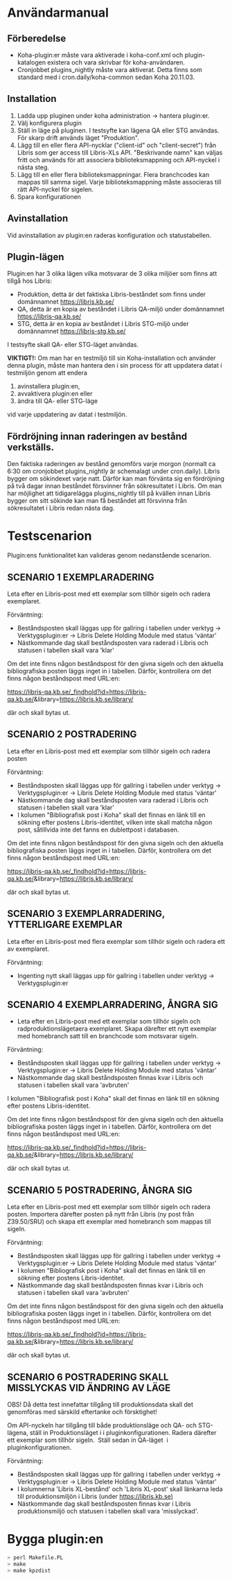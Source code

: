 # Användarmanual

## Förberedelse

* Koha-plugin:er måste vara aktiverade i koha-conf.xml och plugin-katalogen existera och vara skrivbar för koha-användaren.
* Cronjobbet plugins_nightly måste vara aktiverat. Detta finns som standard med i cron.daily/koha-common sedan Koha 20.11.03.

## Installation

1. Ladda upp pluginen under koha administration -> hantera plugin:er.
1. Välj konfigurera plugin
1. Ställ in läge på pluginen.  I testsyfte kan lägena QA eller STG användas.  För skarp drift används läget "Produktion".
1. Lägg till en eller flera API-nycklar ("client-id" och "client-secret") från Libris som ger access till Libris-XLs API.  "Beskrivande namn" kan väljas fritt och används för att associera biblioteksmappning och API-nyckel i nästa steg.
1. Lägg till en eller flera biblioteksmappningar.  Flera branchcodes kan mappas till samma sigel.  Varje biblioteksmappning måste associeras till rätt API-nyckel för sigelen.
1. Spara konfigurationen

## Avinstallation

Vid avinstallation av plugin:en raderas konfiguration och statustabellen.

## Plugin-lägen

Plugin:en har 3 olika lägen vilka motsvarar de 3 olika miljöer som finns att tillgå hos Libris:

* Produktion, detta är det faktiska Libris-beståndet som finns under domännamnet <https://libris.kb.se/>
* QA, detta är en kopia av beståndet i Libris QA-miljö under domännamnet <https://libris-qa.kb.se/>
* STG, detta är en kopia av beståndet i Libris STG-miljö under domännamnet <https://libris-stg.kb.se/>

I testsyfte skall QA- eller STG-läget användas.

**VIKTIGT!:** Om man har en testmiljö till sin Koha-installation och använder denna plugin, måste man hantera den i sin process för att uppdatera datat i testmiljön genom att endera

1. avinstallera plugin:en,
1. avvaktivera plugin:en eller
1. ändra till QA- eller STG-läge

vid varje uppdatering av datat i testmiljön.

## Fördröjning innan raderingen av bestånd verkställs.

Den faktiska raderingen av bestånd genomförs varje morgon (normalt ca 6:30 om cronjobbet plugins\_nightly är schemalagt under cron.daily). Libris bygger om sökindexet varje natt. Därför kan man förvänta sig en fördröjning på två dagar innan beståndet försvinner från sökresultatet i Libris. Om man har möjlighet att tidigarelägga plugins\_nightly till på kvällen innan Libris bygger om sitt sökinde kan man få beståndet att försvinna från sökresultatet i Libris redan nästa dag.

# Testscenarion

Plugin:ens funktionalitet kan valideras genom nedanstående scenarion.

## SCENARIO 1 EXEMPLARADERING

Leta efter en Libris-post med ett exemplar som tillhör sigeln och radera exemplaret.

Förväntning:

* Beståndsposten skall läggas upp för gallring i tabellen under verktyg -> Verktygsplugin:er -> Libris Delete Holding Module med status 'väntar'
* Nästkommande dag skall beståndsposten vara raderad i Libris och statusen i tabellen skall vara 'klar'

Om det inte finns någon beståndspost för den givna sigeln och den aktuella bibliografiska posten läggs inget in i tabellen.  Därför, kontrollera om det finns någon beståndspost med URL:en:

https://libris-qa.kb.se/_findhold?id=https://libris-qa.kb.se/<libris xl postidentitet>&library=https://libris.kb.se/library/<sigel>

där <libris xl postidentitet> och <sigel> skall bytas ut.

## SCENARIO 2 POSTRADERING

Leta efter en Libris-post med ett exemplar som tillhör sigeln och radera posten

Förväntning:

* Beståndsposten skall läggas upp för gallring i tabellen under verktyg -> Verktygsplugin:er -> Libris Delete Holding Module med status 'väntar'
* Nästkommande dag skall beståndsposten vara raderad i Libris och statusen i tabellen skall vara 'klar'
* I kolumen "Bibliografisk post i Koha" skall det finnas en länk till en sökning efter postens Libris-identitet, vilken inte skall matcha någon post, såtillvida inte det fanns en dublettpost i databasen.

Om det inte finns någon beståndspost för den givna sigeln och den aktuella bibliografiska posten läggs inget in i tabellen.  Därför, kontrollera om det finns någon beståndspost med URL:en:

https://libris-qa.kb.se/_findhold?id=https://libris-qa.kb.se/<libris xl postidentitet>&library=https://libris.kb.se/library/<sigel>

där <libris xl postidentitet> och <sigel> skall bytas ut.

## SCENARIO 3 EXEMPLARRADERING, YTTERLIGARE EXEMPLAR

Leta efter en Libris-post med flera exemplar som tillhör sigeln och radera ett av exemplaret.

Förväntning:

* Ingenting nytt skall läggas upp för gallring i tabellen under verktyg -> Verktygsplugin:er

## SCENARIO 4 EXEMPLARRADERING, ÅNGRA SIG

* Leta efter en Libris-post med ett exemplar som tillhör sigeln och radproduktionslägetaera exemplaret.  Skapa därefter ett nytt exemplar med homebranch satt till en branchcode som motsvarar sigeln.

Förväntning:

* Beståndsposten skall läggas upp för gallring i tabellen under verktyg -> Verktygsplugin:er -> Libris Delete Holding Module med status 'väntar'
* Nästkommande dag skall beståndsposten finnas kvar i Libris och statusen i tabellen skall vara 'avbruten'

I kolumen "Bibliografisk post i Koha" skall det finnas en länk till en sökning efter postens Libris-identitet.

Om det inte finns någon beståndspost för den givna sigeln och den aktuella bibliografiska posten läggs inget in i tabellen.  Därför, kontrollera om det finns någon beståndspost med URL:en:

https://libris-qa.kb.se/_findhold?id=https://libris-qa.kb.se/<libris xl postidentitet>&library=https://libris.kb.se/library/<sigel>

där <libris xl postidentitet> och <sigel> skall bytas ut.

## SCENARIO 5 POSTRADERING, ÅNGRA SIG

Leta efter en Libris-post med ett exemplar som tillhör sigeln och radera posten.  Importera därefter posten på nytt från Libris (ny post från Z39.50/SRU) och skapa ett exemplar med homebranch som mappas till sigeln.

Förväntning:

* Beståndsposten skall läggas upp för gallring i tabellen under verktyg -> Verktygsplugin:er -> Libris Delete Holding Module med status 'väntar'
* I kolumen "Bibliografisk post i Koha" skall det finnas en länk till en sökning efter postens Libris-identitet.
* Nästkommande dag skall beståndsposten finnas kvar i Libris och statusen i tabellen skall vara 'avbruten'

Om det inte finns någon beståndspost för den givna sigeln och den aktuella bibliografiska posten läggs inget in i tabellen.  Därför, kontrollera om det finns någon beståndspost med URL:en:

https://libris-qa.kb.se/_findhold?id=https://libris-qa.kb.se/<libris xl postidentitet>&library=https://libris.kb.se/library/<sigel>

där <libris xl postidentitet> och <sigel> skall bytas ut.

## SCENARIO 6 POSTRADERING SKALL MISSLYCKAS VID ÄNDRING AV LÄGE

OBS! Då detta test innefattar tillgång till produktionsdata skall det genomföras med särskild eftertanke och försktighet!

Om API-nyckeln har tillgång till både produktionsläge och QA- och STG-lägena, ställ in Produktionsläget i i pluginkonfigurationen. Radera därefter ett exemplar som tillhör sigeln.  Ställ sedan in QA-läget  i pluginkonfigurationen.

Förväntning:

* Beståndsposten skall läggas upp för gallring i tabellen under verktyg -> Verktygsplugin:er -> Libris Delete Holding Module med status 'väntar'
* I kolumnerna 'Libris XL-bestånd' och 'Libris XL-post' skall länkarna leda till produktionsmiljön i Libris (under [https://libris.kb.se)](https://libris.kb.se\))
* Nästkommande dag skall beståndsposten finnas kvar i Libris produktionsmiljö och statusen i tabellen skall vara 'misslyckad'.

# Bygga plugin:en

```sh
> perl Makefile.PL
> make
> make kpzdist
```
